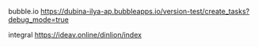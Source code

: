 bubble.io
https://dubina-ilya-ap.bubbleapps.io/version-test/create_tasks?debug_mode=true

integral
https://ideav.online/dinlion/index
